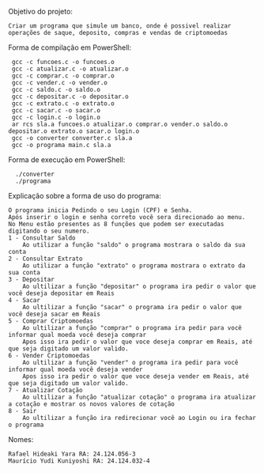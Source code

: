 Objetivo do projeto:
   
    Criar um programa que simule um banco, onde é possivel realizar operações de saque, deposito, compras e vendas de criptomoedas
    
Forma de compilação em PowerShell:
    
     gcc -c funcoes.c -o funcoes.o                                      
     gcc -c atualizar.c -o atualizar.o  
     gcc -c comprar.c -o comprar.o    
     gcc -c vender.c -o vender.o  
     gcc -c saldo.c -o saldo.o  
     gcc -c depositar.c -o depositar.o
     gcc -c extrato.c -o extrato.o    
     gcc -c sacar.c -o sacar.o    
     gcc -c login.c -o login.o
     ar rcs sla.a funcoes.o atualizar.o comprar.o vender.o saldo.o depositar.o extrato.o sacar.o login.o
     gcc -o converter converter.c sla.a
     gcc -o programa main.c sla.a
Forma de execução em PowerShell:
   
      ./converter
      ./programa

Explicação sobre a forma de uso do programa:
    
    O programa inicia Pedindo o seu Login (CPF) e Senha.
    Após inserir o login e senha correto você sera direcionado ao menu.
    No Menu estão presentes as 8 funções que podem ser executadas digitando o seu numero.
    1 - Consultar Saldo
        Ao utilizar a função "saldo" o programa mostrara o saldo da sua conta
    2 - Consultar Extrato
        Ao utilizar a função "extrato" o programa mostrara o extrato da sua conta
    3 - Depositar
        Ao ultilizar a função "depositar" o programa ira pedir o valor que você deseja depositar em Reais
    4 - Sacar
        Ao ultilizar a função "sacar" o programa ira pedir o valor que você deseja sacar em Reais
    5 - Comprar Criptomoedas
        Ao ultilizar a função "comprar" o programa ira pedir para você informar qual moeda você deseja comprar
        Apos isso ira pedir o valor que voce deseja comprar em Reais, até que seja digitado um valor valido.
    6 - Vender Criptomoedas
        Ao ultilizar a função "vender" o programa ira pedir para você informar qual moeda você deseja vender
        Apos isso ira pedir o valor que voce deseja vender em Reais, até que seja digitado um valor valido.
    7 - Atualizar Cotação
        Ao ultilizar a função "atualizar cotação" o programa ira atualizar a cotação e mostrar os novos valores de cotação
    8 - Sair
        Ao ultilizar a função ira redirecionar você ao Login ou ira fechar o programa

Nomes:
   
    Rafael Hideaki Yara RA: 24.124.056-3
    Maurício Yudi Kuniyoshi RA: 24.124.032-4
